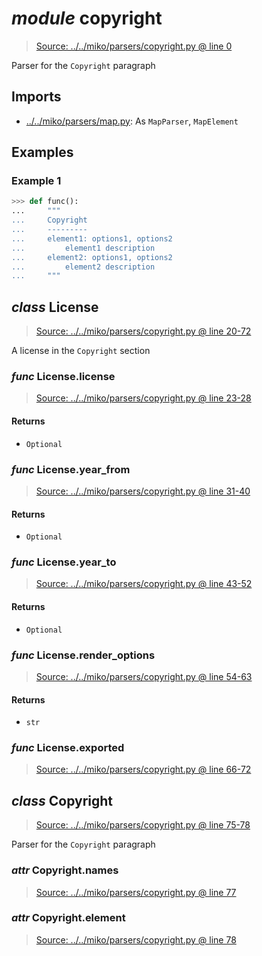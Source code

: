 # *module* **copyright**

> [Source: ../../miko/parsers/copyright.py @ line 0](../../miko/parsers/copyright.py#L0)

Parser for the `Copyright` paragraph

## Imports

- [../../miko/parsers/map.py](../../miko/parsers/map.py): As `MapParser`, `MapElement`

## Examples

### Example 1

```python
>>> def func():
...     """
...     Copyright
...     ---------
...     element1: options1, options2
...         element1 description
...     element2: options1, options2
...         element2 description
...     """
```

## *class* **License**

> [Source: ../../miko/parsers/copyright.py @ line 20-72](../../miko/parsers/copyright.py#L20-L72)

A license in the `Copyright` section

### *func* License.**license**

> [Source: ../../miko/parsers/copyright.py @ line 23-28](../../miko/parsers/copyright.py#L23-L28)

#### Returns

- `Optional`

### *func* License.**year_from**

> [Source: ../../miko/parsers/copyright.py @ line 31-40](../../miko/parsers/copyright.py#L31-L40)

#### Returns

- `Optional`

### *func* License.**year_to**

> [Source: ../../miko/parsers/copyright.py @ line 43-52](../../miko/parsers/copyright.py#L43-L52)

#### Returns

- `Optional`

### *func* License.**render_options**

> [Source: ../../miko/parsers/copyright.py @ line 54-63](../../miko/parsers/copyright.py#L54-L63)

#### Returns

- `str`

### *func* License.**exported**

> [Source: ../../miko/parsers/copyright.py @ line 66-72](../../miko/parsers/copyright.py#L66-L72)

## *class* **Copyright**

> [Source: ../../miko/parsers/copyright.py @ line 75-78](../../miko/parsers/copyright.py#L75-L78)

Parser for the `Copyright` paragraph

### *attr* Copyright.**names**

> [Source: ../../miko/parsers/copyright.py @ line 77](../../miko/parsers/copyright.py#L77)

### *attr* Copyright.**element**

> [Source: ../../miko/parsers/copyright.py @ line 78](../../miko/parsers/copyright.py#L78)
